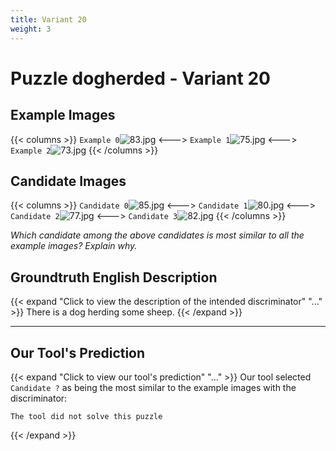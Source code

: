 ```yaml
---
title: Variant 20
weight: 3
---
```


# Puzzle dogherded - Variant 20

## Example Images
{{< columns >}}
`Example 0`![83.jpg](/natscene_data/images/83.jpg)
<--->
`Example 1`![75.jpg](/natscene_data/images/75.jpg)
<--->
`Example 2`![73.jpg](/natscene_data/images/73.jpg)
{{< /columns >}}

## Candidate Images
{{< columns >}}
`Candidate 0`![85.jpg](/natscene_data/images/85.jpg)
<--->
`Candidate 1`![80.jpg](/natscene_data/images/80.jpg)
<--->
`Candidate 2`![77.jpg](/natscene_data/images/77.jpg)
<--->
`Candidate 3`![82.jpg](/natscene_data/images/82.jpg)
{{< /columns >}}

*Which candidate among the above candidates is most similar to all the example images? Explain why.*

## Groundtruth English Description

{{< expand "Click to view the description of the intended discriminator" "..." >}}
There is a dog herding some sheep.
{{< /expand >}}

---



## Our Tool's Prediction

{{< expand "Click to view our tool's prediction" "..." >}}
Our tool selected `Candidate ?` as being the most similar to the example images with the discriminator:
```plaintext
The tool did not solve this puzzle
```
{{< /expand >}}
